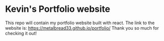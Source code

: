 # Kevin's Portfolio website

This repo will contain my portfolio website built with react. 
The link to the website is: https://metalbread33.github.io/portfolio/
Thank you so much for checking it out!
